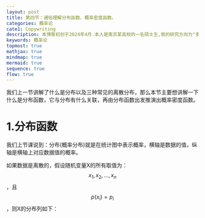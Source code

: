 ```yaml
---
layout: post
title: 第四节：通俗理解分布函数、概率密度函数。
categories: 概率论
cate1: Copywriting
description: 本博客初创于2024年4月.本人是南京某高校的一名硕士生,我的研究方向为"多模态学习"(数学专业).
keywords: 概率论
topmost: true
mathjax: true
mindmap: true
mermaid: true
sequence: true
flow: true
---
```


我们上一节讲解了什么是分布以及三种常见的离散分布，那么本节主要想讲解一下什么是分布函数，它与分布有什么关联，再由分布函数出发推演出概率密度函数。

# 1.分布函数
我们上节课说到：分布(概率分布)就是在统计图中表示概率，横轴是数据的值，纵轴是横轴上对应数据值的概率。

如果数据是离散的，假设随机变量X的所有取值为：$$x_1,x_2,...,x_n$$，且$$p(x_i) = p_i$$，则X的分布列如下：
